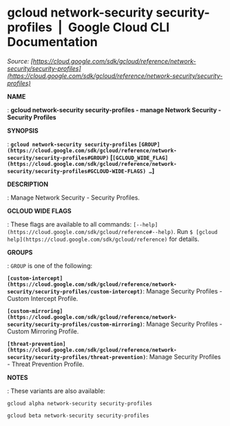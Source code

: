 # gcloud network-security security-profiles  |  Google Cloud CLI Documentation

*Source: [https://cloud.google.com/sdk/gcloud/reference/network-security/security-profiles](https://cloud.google.com/sdk/gcloud/reference/network-security/security-profiles)*

**NAME**

: **gcloud network-security security-profiles - manage Network Security - Security Profiles**

**SYNOPSIS**

: **`gcloud network-security security-profiles` `[GROUP](https://cloud.google.com/sdk/gcloud/reference/network-security/security-profiles#GROUP)` [`[GCLOUD_WIDE_FLAG](https://cloud.google.com/sdk/gcloud/reference/network-security/security-profiles#GCLOUD-WIDE-FLAGS) …`]**

**DESCRIPTION**

: Manage Network Security - Security Profiles.

**GCLOUD WIDE FLAGS**

: These flags are available to all commands: `[--help](https://cloud.google.com/sdk/gcloud/reference#--help)`.
Run `$ [gcloud help](https://cloud.google.com/sdk/gcloud/reference)` for details.

**GROUPS**

: ``GROUP`` is one of the following:

**`[custom-intercept](https://cloud.google.com/sdk/gcloud/reference/network-security/security-profiles/custom-intercept)`**:
Manage Security Profiles - Custom Intercept Profile.

**`[custom-mirroring](https://cloud.google.com/sdk/gcloud/reference/network-security/security-profiles/custom-mirroring)`**:
Manage Security Profiles - Custom Mirroring Profile.

**`[threat-prevention](https://cloud.google.com/sdk/gcloud/reference/network-security/security-profiles/threat-prevention)`**:
Manage Security Profiles - Threat Prevention Profile.

**NOTES**

: These variants are also available:

```
gcloud alpha network-security security-profiles
```

```
gcloud beta network-security security-profiles
```